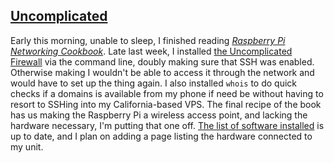 ## [Uncomplicated][permalink]

Early this morning, unable to sleep, I finished reading [_Raspberry Pi Networking Cookbook_][cookbook]. Late last week, I installed [the Uncomplicated Firewall][ufw-wikipedia] via the command line, doubly making sure that SSH was enabled. Otherwise making I wouldn't be able to access it through the network and would have to set up the thing again. I also installed <code>whois</code> to do quick checks if a domains is available from my phone if need be without having to resort to SSHing into my California-based VPS. The final recipe of the book has us making the Raspberry Pi a wireless access point, and lacking the hardware necessary, I'm putting that one off. [The list of software installed][software] is up to date, and I plan on adding a page listing the hardware connected to my unit.

[permalink]: /posts/uncomplicated
[cookbook]: http://www.packtpub.com/raspberry-pi-networking-cookbook/book
[ufw-wikipedia]: https://en.wikipedia.org/wiki/Uncomplicated_Firewall
[software]: /software